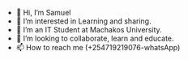- 👋 Hi, I’m Samuel
- 👀 I’m interested in Learning and sharing.
- 🌱 I’m an IT Student at Machakos University.
- 💞️ I’m looking to collaborate, learn and educate.
- 📫 How to reach me (+254719219076-whatsApp)
<!---
Samuell23/Samuell23 is a ✨ special ✨ repository because its `README.md` (this file) appears on your GitHub profile.
You can click the Preview link to take a look at your changes.
--->

